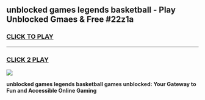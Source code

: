 
## unblocked games legends basketball - Play Unblocked Gmaes & Free #22z1a
<h3>
<a href="https://news.freeplayer.one?title=unblocked_games_legends_basketball&ref=03M">CLICK TO PLAY</a></h3>
<hr>

<h3>
<a href="https://news.freeplayer.one?title=unblocked_games_legends_basketball&ref=03M">CLICK 2 PLAY</a>
  
</h3>

<a href="https://news.freeplayer.one?title=unblocked_games_legends_basketball&ref=03M"><img src="https://clearcache.store/games.png"></a>


**unblocked games legends basketball games unblocked: Your Gateway to Fun and Accessible Online Gaming**
